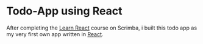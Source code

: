 # Todo-App using React

After completing the [Learn React](https://scrimba.com/learn/learnreact) course on Scrimba, i built this todo app as my very first own app written in [React](https://react.dev/).